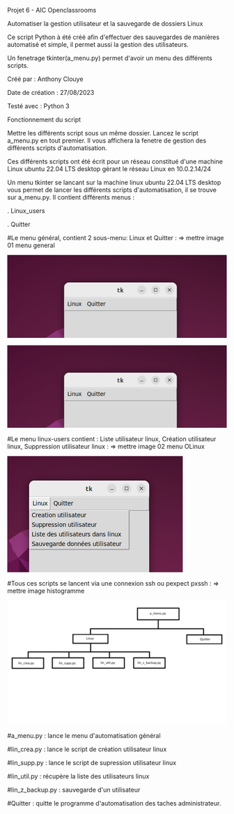 Projet 6 - AIC Openclassrooms

Automatiser la gestion utilisateur et la sauvegarde de dossiers Linux

Ce script Python à été créé afin d'effectuer des sauvegardes de manières automatisé et simple, il permet aussi la gestion des utilisateurs.

Un fenetrage tkinter(a_menu.py) permet d'avoir un menu des différents scripts.

Créé par : Anthony Clouye

Date de création : 27/08/2023

Testé avec : Python 3

Fonctionnement du script

Mettre les différents script sous un même dossier. Lancez le script a_menu.py en tout premier. Il vous affichera la fenetre de gestion des différents scripts d'automatisation.

Ces différents scripts ont été écrit pour un réseau constitué d'une machine Linux ubuntu 22.04 LTS desktop gérant le réseau Linux en 10.0.2.14/24

Un menu tkinter se lancant sur la machine linux ubuntu 22.04 LTS desktop vous permet de lancer les différents scripts d'automatisation, il se trouve sur a_menu.py. Il contient différents menus :

. Linux_users

. Quitter


#Le menu général, contient 2 sous-menu: Linux et Quitter : => mettre image 01 menu general

![image menu general](https://github.com/clante/p6/blob/master/image/01.png)

<picture>
  <source media="(prefers-color-scheme: dark)" srcset="https://github.com/clante/p6/blob/master/image/01.png">
  <source media="(prefers-color-scheme: light)" srcset="https://github.com/clante/p6/blob/master/image/01.png">
  <img alt="Shows an illustrated sun in light mode and a moon with stars in dark mode." src="https://github.com/clante/p6/blob/master/image/01.png">

</picture>


#Le menu linux-users contient : Liste utilisateur linux, Création utilisateur linux, Suppression utilisateur linux : => mettre image 02 menu OLinux

![image menu linux](https://github.com/clante/p6/blob/master/image/02linux.png)

#Tous ces scripts se lancent via une connexion ssh ou pexpect pxssh : => mettre image histogramme

![image histo](https://github.com/clante/p6/blob/master//image/histograme.png)

#a_menu.py : lance le menu d'automatisation général

#lin_crea.py : lance le script de création utilisateur linux

#lin_supp.py : lance le script de supression utilisateur linux

#lin_util.py : récupère la liste des utilisateurs linux

#lin_z_backup.py : sauvegarde d'un utilisateur

#Quitter : quitte le programme d'automatisation des taches administrateur.


